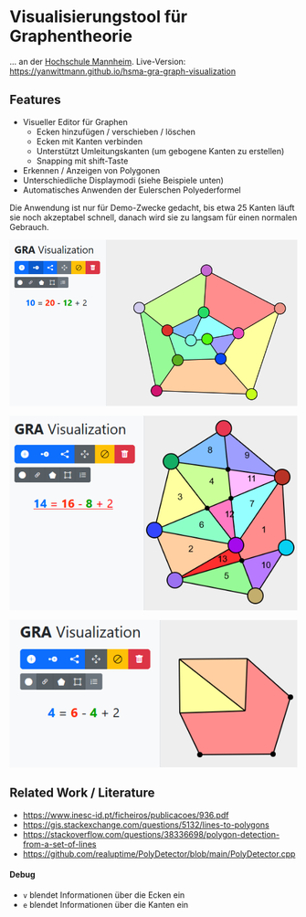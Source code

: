 # Visualisierungstool für Graphentheorie

... an der [Hochschule Mannheim](https://www.hs-mannheim.de).
Live-Version: https://yanwittmann.github.io/hsma-gra-graph-visualization

## Features

- Visueller Editor für Graphen
    - Ecken hinzufügen / verschieben / löschen
    - Ecken mit Kanten verbinden
    - Unterstützt Umleitungskanten (um gebogene Kanten zu erstellen)
    - Snapping mit shift-Taste
- Erkennen / Anzeigen von Polygonen
- Unterschiedliche Displaymodi (siehe Beispiele unten)
- Automatisches Anwenden der Eulerschen Polyederformel

Die Anwendung ist nur für Demo-Zwecke gedacht, bis etwa 25 Kanten läuft sie noch akzeptabel schnell, danach wird sie
zu langsam für einen normalen Gebrauch.

![Beispiel 1](img/example-1.png)

![Beispiel 2](img/example-2.png)

![Beispiel 3](example-3.png)

## Related Work / Literature

- https://www.inesc-id.pt/ficheiros/publicacoes/936.pdf
- https://gis.stackexchange.com/questions/5132/lines-to-polygons
- https://stackoverflow.com/questions/38336698/polygon-detection-from-a-set-of-lines
- https://github.com/realuptime/PolyDetector/blob/main/PolyDetector.cpp

#### Debug

- `v` blendet Informationen über die Ecken ein
- `e` blendet Informationen über die Kanten ein
